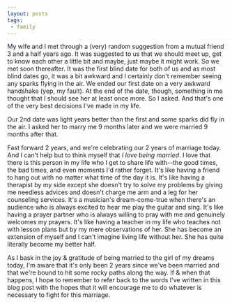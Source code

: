 ```yaml
---
layout: posts
tags:
 - family
---
```


My wife and I met through a (very) random suggestion from a mutual friend 3 and a half years ago.  It was suggested to us that we should meet up, get to know each other a little bit and maybe, just maybe it might work.  So we met soon thereafter.  It was the first blind date for both of us and as most blind dates go, it was a bit awkward and I certainly don't remember seeing any sparks flying in the air.  We ended our first date on a very awkward handshake (yep, my fault).  At the end of the date, though, something in me thought that I should see her at least once more.  So I asked.  And that's one of the very best decisions I've made in my life.

Our 2nd date was light years better than the first and some sparks did fly in the air.  I asked her to marry me 9 months later and we were married 9 months after that.

Fast forward 2 years, and we're celebrating our 2 years of marriage today.  And I can't help but to think myself that *I love being married*.  I love that there is this person in my life who I get to share life with--the good times, the bad times, and even moments I'd rather forget.  It's like having a friend to hang out with no matter what time of the day it is.  It's like having a therapist by my side except she doesn't try to solve my problems by giving me needless advices and doesn't charge me arm and a leg for her counseling services.  It's a musician's dream-come-true when there's an audience who is always excited to hear me play the guitar and sing.  It's like having a prayer partner who is always willing to pray with me and genuinely welcomes my prayers.  It's like having a teacher in my life who teaches not with lesson plans but by my mere observations of her.  She has become an extension of myself and I can't imagine living life without her.  She has quite literally become my better half.

As I bask in the joy & gratitude of being married to the girl of my dreams today, I'm aware that it's only been 2 years since we've been married and that we're bound to hit some rocky paths along the way.  If & when that happens, I hope to remember to refer back to the words I've written in this blog post with the hopes that it will encourage me to do whatever is necessary to fight for this marriage.
